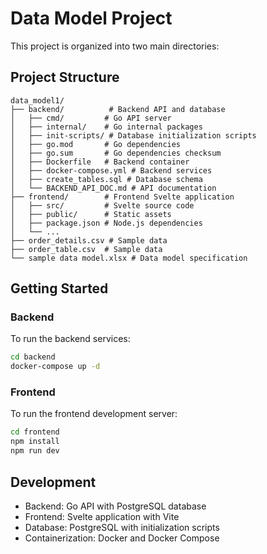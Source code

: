 # Data Model Project

This project is organized into two main directories:

## Project Structure

```
data_model1/
├── backend/          # Backend API and database
│   ├── cmd/         # Go API server
│   ├── internal/    # Go internal packages
│   ├── init-scripts/ # Database initialization scripts
│   ├── go.mod       # Go dependencies
│   ├── go.sum       # Go dependencies checksum
│   ├── Dockerfile   # Backend container
│   ├── docker-compose.yml # Backend services
│   ├── create_tables.sql # Database schema
│   └── BACKEND_API_DOC.md # API documentation
├── frontend/        # Frontend Svelte application
│   ├── src/         # Svelte source code
│   ├── public/      # Static assets
│   ├── package.json # Node.js dependencies
│   └── ...
├── order_details.csv # Sample data
├── order_table.csv  # Sample data
└── sample data model.xlsx # Data model specification
```

## Getting Started

### Backend
To run the backend services:
```bash
cd backend
docker-compose up -d
```

### Frontend
To run the frontend development server:
```bash
cd frontend
npm install
npm run dev
```

## Development

- Backend: Go API with PostgreSQL database
- Frontend: Svelte application with Vite
- Database: PostgreSQL with initialization scripts
- Containerization: Docker and Docker Compose 